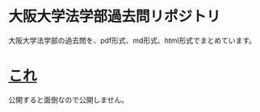 # 大阪大学法学部過去問リポジトリ

大阪大学法学部の過去問を、pdf形式、md形式、html形式でまとめています。  
# [これ](kakomon_index.md)  
公開すると面倒なので公開しません。  

